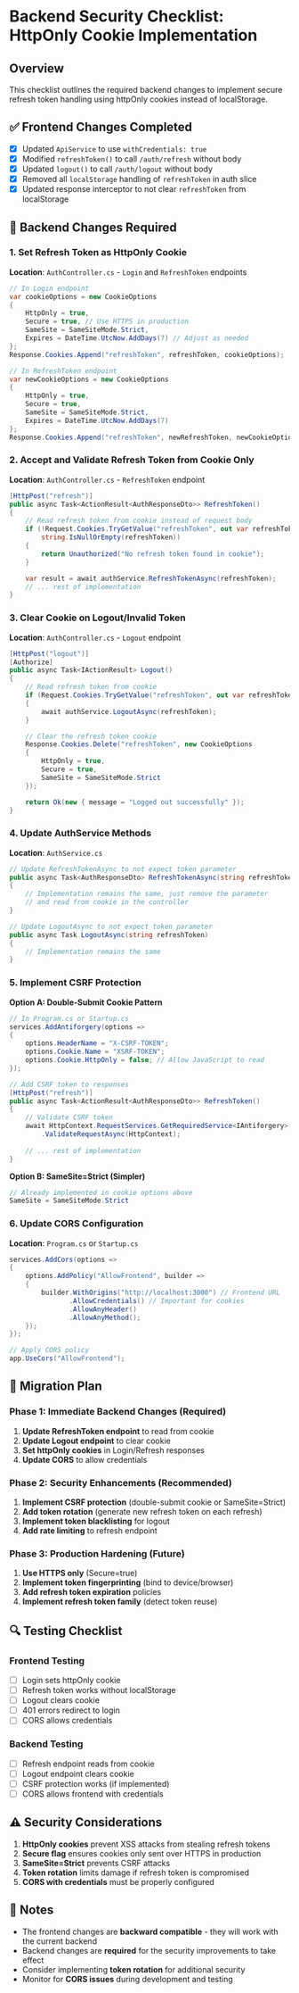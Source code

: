 # Backend Security Checklist: HttpOnly Cookie Implementation

## Overview
This checklist outlines the required backend changes to implement secure refresh token handling using httpOnly cookies instead of localStorage.

## ✅ Frontend Changes Completed
- [x] Updated `ApiService` to use `withCredentials: true`
- [x] Modified `refreshToken()` to call `/auth/refresh` without body
- [x] Updated `logout()` to call `/auth/logout` without body
- [x] Removed all `localStorage` handling of `refreshToken` in auth slice
- [x] Updated response interceptor to not clear `refreshToken` from localStorage

## 🔧 Backend Changes Required

### 1. Set Refresh Token as HttpOnly Cookie
**Location**: `AuthController.cs` - `Login` and `RefreshToken` endpoints

```csharp
// In Login endpoint
var cookieOptions = new CookieOptions
{
    HttpOnly = true,
    Secure = true, // Use HTTPS in production
    SameSite = SameSiteMode.Strict,
    Expires = DateTime.UtcNow.AddDays(7) // Adjust as needed
};
Response.Cookies.Append("refreshToken", refreshToken, cookieOptions);

// In RefreshToken endpoint
var newCookieOptions = new CookieOptions
{
    HttpOnly = true,
    Secure = true,
    SameSite = SameSiteMode.Strict,
    Expires = DateTime.UtcNow.AddDays(7)
};
Response.Cookies.Append("refreshToken", newRefreshToken, newCookieOptions);
```

### 2. Accept and Validate Refresh Token from Cookie Only
**Location**: `AuthController.cs` - `RefreshToken` endpoint

```csharp
[HttpPost("refresh")]
public async Task<ActionResult<AuthResponseDto>> RefreshToken()
{
    // Read refresh token from cookie instead of request body
    if (!Request.Cookies.TryGetValue("refreshToken", out var refreshToken) || 
        string.IsNullOrEmpty(refreshToken))
    {
        return Unauthorized("No refresh token found in cookie");
    }

    var result = await authService.RefreshTokenAsync(refreshToken);
    // ... rest of implementation
}
```

### 3. Clear Cookie on Logout/Invalid Token
**Location**: `AuthController.cs` - `Logout` endpoint

```csharp
[HttpPost("logout")]
[Authorize]
public async Task<IActionResult> Logout()
{
    // Read refresh token from cookie
    if (Request.Cookies.TryGetValue("refreshToken", out var refreshToken))
    {
        await authService.LogoutAsync(refreshToken);
    }

    // Clear the refresh token cookie
    Response.Cookies.Delete("refreshToken", new CookieOptions
    {
        HttpOnly = true,
        Secure = true,
        SameSite = SameSiteMode.Strict
    });

    return Ok(new { message = "Logged out successfully" });
}
```

### 4. Update AuthService Methods
**Location**: `AuthService.cs`

```csharp
// Update RefreshTokenAsync to not expect token parameter
public async Task<AuthResponseDto> RefreshTokenAsync(string refreshToken)
{
    // Implementation remains the same, just remove the parameter
    // and read from cookie in the controller
}

// Update LogoutAsync to not expect token parameter
public async Task LogoutAsync(string refreshToken)
{
    // Implementation remains the same
}
```

### 5. Implement CSRF Protection
**Option A: Double-Submit Cookie Pattern**
```csharp
// In Program.cs or Startup.cs
services.AddAntiforgery(options =>
{
    options.HeaderName = "X-CSRF-TOKEN";
    options.Cookie.Name = "XSRF-TOKEN";
    options.Cookie.HttpOnly = false; // Allow JavaScript to read
});

// Add CSRF token to responses
[HttpPost("refresh")]
public async Task<ActionResult<AuthResponseDto>> RefreshToken()
{
    // Validate CSRF token
    await HttpContext.RequestServices.GetRequiredService<IAntiforgery>()
        .ValidateRequestAsync(HttpContext);
    
    // ... rest of implementation
}
```

**Option B: SameSite=Strict (Simpler)**
```csharp
// Already implemented in cookie options above
SameSite = SameSiteMode.Strict
```

### 6. Update CORS Configuration
**Location**: `Program.cs` or `Startup.cs`

```csharp
services.AddCors(options =>
{
    options.AddPolicy("AllowFrontend", builder =>
    {
        builder.WithOrigins("http://localhost:3000") // Frontend URL
               .AllowCredentials() // Important for cookies
               .AllowAnyHeader()
               .AllowAnyMethod();
    });
});

// Apply CORS policy
app.UseCors("AllowFrontend");
```

## 🚀 Migration Plan

### Phase 1: Immediate Backend Changes (Required)
1. **Update RefreshToken endpoint** to read from cookie
2. **Update Logout endpoint** to clear cookie
3. **Set httpOnly cookies** in Login/Refresh responses
4. **Update CORS** to allow credentials

### Phase 2: Security Enhancements (Recommended)
1. **Implement CSRF protection** (double-submit cookie or SameSite=Strict)
2. **Add token rotation** (generate new refresh token on each refresh)
3. **Implement token blacklisting** for logout
4. **Add rate limiting** to refresh endpoint

### Phase 3: Production Hardening (Future)
1. **Use HTTPS only** (Secure=true)
2. **Implement token fingerprinting** (bind to device/browser)
3. **Add refresh token expiration** policies
4. **Implement refresh token family** (detect token reuse)

## 🔍 Testing Checklist

### Frontend Testing
- [ ] Login sets httpOnly cookie
- [ ] Refresh token works without localStorage
- [ ] Logout clears cookie
- [ ] 401 errors redirect to login
- [ ] CORS allows credentials

### Backend Testing
- [ ] Refresh endpoint reads from cookie
- [ ] Logout endpoint clears cookie
- [ ] CSRF protection works (if implemented)
- [ ] CORS allows frontend with credentials

## ⚠️ Security Considerations

1. **HttpOnly cookies** prevent XSS attacks from stealing refresh tokens
2. **Secure flag** ensures cookies only sent over HTTPS in production
3. **SameSite=Strict** prevents CSRF attacks
4. **Token rotation** limits damage if refresh token is compromised
5. **CORS with credentials** must be properly configured

## 📝 Notes

- The frontend changes are **backward compatible** - they will work with the current backend
- Backend changes are **required** for the security improvements to take effect
- Consider implementing **token rotation** for additional security
- Monitor for **CORS issues** during development and testing
